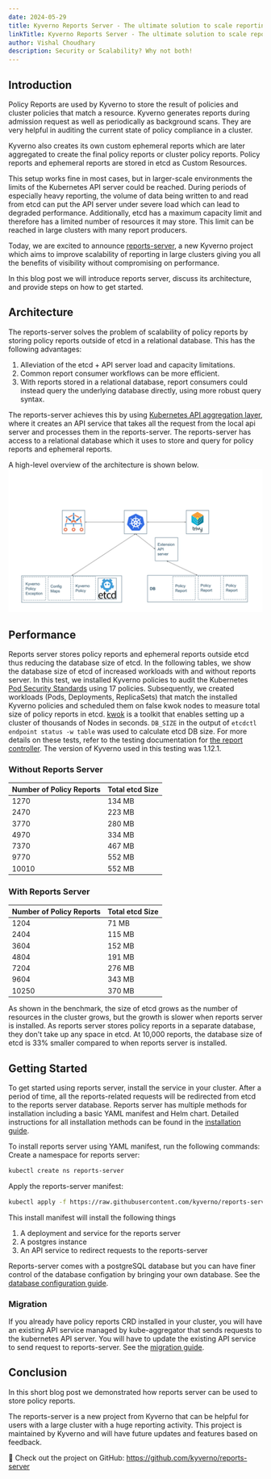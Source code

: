 ```yaml
---
date: 2024-05-29
title: Kyverno Reports Server - The ultimate solution to scale reporting
linkTitle: Kyverno Reports Server - The ultimate solution to scale reporting
author: Vishal Choudhary
description: Security or Scalability? Why not both!
---
```


## Introduction

Policy Reports are used by Kyverno to store the result of policies and cluster policies that match a resource. Kyverno generates reports during admission request as well as periodically as background scans. They are very helpful in auditing the current state of policy compliance in a cluster.

Kyverno also creates its own custom ephemeral reports which are later aggregated to create the final policy reports or cluster policy reports. Policy reports and ephemeral reports are stored in etcd as Custom Resources. 

This setup works fine in most cases, but in larger-scale environments the limits of the Kubernetes API server could be reached. During periods of especially heavy reporting, the volume of data being written to and read from etcd can put the API server under severe load which can lead to degraded performance. Additionally, etcd has a maximum capacity limit and therefore has a limited number of resources it may store. This limit can be reached in large clusters with many report producers.

Today, we are excited to announce [reports-server](https://github.com/kyverno/reports-server), a new Kyverno project which aims to improve scalability of reporting in large clusters giving you all the benefits of visibility without compromising on performance.

In this blog post we will introduce reports server, discuss its architecture, and provide steps on how to get started.

## Architecture

The reports-server solves the problem of scalability of policy reports by storing policy reports outside of etcd in a relational database. This has the following advantages:

1. Alleviation of the etcd + API server load and capacity limitations.
2. Common report consumer workflows can be more efficient.
3. With reports stored in a relational database, report consumers could instead query the underlying database directly, using more robust query syntax.

The reports-server achieves this by using [Kubernetes API aggregation layer](https://kubernetes.io/docs/concepts/extend-kubernetes/api-extension/apiserver-aggregation/), where it creates an API service that takes all the request from the local api server and processes them in the reports-server. The reports-server has access to a relational database which it uses to store and query for policy reports and ephemeral reports.

A high-level overview of the architecture is shown below.
![Architecture](./architecture.svg)

## Performance

Reports server stores policy reports and ephemeral reports outside etcd thus reducing the database size of etcd. In the following tables, we show the database size of etcd of increased workloads with and without reports server. In this test, we installed Kyverno policies to audit the Kubernetes [Pod Security Standards](https://kubernetes.io/docs/concepts/security/pod-security-standards/) using 17 policies. Subsequently, we created workloads (Pods, Deployments, ReplicaSets) that match the installed Kyverno policies and scheduled them on false kwok nodes to measure total size of policy reports in etcd. [kwok](https://kwok.sigs.k8s.io/) is a toolkit that enables setting up a cluster of thousands of Nodes in seconds. `DB_SIZE` in the output of `etcdctl endpoint status -w table` was used to calculate etcd DB size. For more details on these tests, refer to the testing documentation for [the report controller](https://github.com/kyverno/kyverno/tree/main/docs/perf-testing). The version of Kyverno used in this testing was 1.12.1. 

### Without Reports Server

| Number of Policy Reports | Total etcd Size |
| --------------- | --------------- |
| 1270            | 134 MB          |
| 2470            | 223 MB          |
| 3770            | 280 MB          |
| 4970            | 334 MB          |
| 7370            | 467 MB          |
| 9770            | 552 MB          |
| 10010           | 552 MB          |

### With Reports Server

| Number of Policy Reports | Total etcd Size |
| --------------- | --------------- |
| 1204            | 71 MB           |
| 2404            | 115 MB          |
| 3604            | 152 MB          |
| 4804            | 191 MB          |
| 7204            | 276 MB          |
| 9604            | 343 MB          |
| 10250           | 370 MB          |

As shown in the benchmark, the size of etcd grows as the number of resources in the cluster grows, but the growth is slower when reports server is installed. As reports server stores policy reports in a separate database, they don't take up any space in etcd. At 10,000 reports, the database size of etcd is 33% smaller compared to when reports server is installed.

## Getting Started

To get started using reports server, install the service in your cluster. After a period of time, all the reports-related requests will be redirected from etcd to the reports server database. Reports server has multiple methods for installation including a basic YAML manifest and Helm chart. Detailed instructions for all installation methods can be found in the [installation guide](https://github.com/kyverno/reports-server/blob/main/docs/INSTALL.md).

To install reports server using YAML manifest, run the following commands:
Create a namespace for reports server:
```bash
kubectl create ns reports-server
```
Apply the reports-server manifest:
```bash
kubectl apply -f https://raw.githubusercontent.com/kyverno/reports-server/main/config/install.yaml
```

This install manifest will install the following things
1. A deployment and service for the reports server
2. A postgres instance
3. An API service to redirect requests to the reports-server

Reports-server comes with a postgreSQL database but you can have finer control of the database configation by bringing your own database. See the [database configuration guide](https://github.com/kyverno/reports-server/blob/main/docs/DBCONFIG.md).

### Migration

If you already have policy reports CRD installed in your cluster, you will have an existing API service managed by kube-aggregator that sends requests to the kubernetes API server. You will have to update the existing API service to send request to reports-server. See the [migration guide](https://github.com/kyverno/reports-server/blob/main/docs/MIGRATION.md).

## Conclusion

In this short blog post we demonstrated how reports server can be used to store policy reports.

The reports-server is a new project from Kyverno that can be helpful for users with a large cluster with a huge reporting activity. This project is maintained by Kyverno and will have future updates and features based on feedback.

🔗 Check out the project on GitHub: https://github.com/kyverno/reports-server

